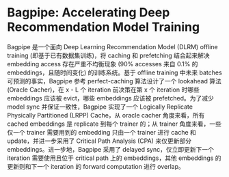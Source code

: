 # Bagpipe: Accelerating Deep Recommendation Model Training

Bagpipe 是一个面向 Deep Learning Recommendation Model (DLRM) offline training (即基于已有数据集训练)，将 caching 和 prefetching 结合起来解决 embedding access 存在严重不均衡现象 (90% accesses 来自 0.1% 的embeddings，且随时间变化) 的训练系统。基于 offline training 中未来 batches 可预测的事实，Bagpipe 参考 perfect-caching 算法设计了一个 lookahead 算法 (Oracle Cacher)，在 x - L 个 iteration 前决策在第 x 个 iteration 时哪些 embeddings 应该被 evict，哪些 embeddings 应该被 prefetched。为了减少 model sync 并保证一致性，Bagpipe 实现了一个 Logically Replicate Physically Partitioned (LRPP) Cache，从 oracle cacher 角度来看，所有 cached embeddings 是 replicate 到每个 trainer 的；从 trainer 角度来看，一些仅一个 trainer 需要用到的 embedding 只由一个 trainer 进行 cache 和 update，并进一步采用了 Critical Path Analysis (CPA) 来仅更新部分 embeddings。进一步地，Bagpipe 采用了 delayed sync，仅立即更新下一个 iteration 需要使用且位于 critical path 上的 embeddings，其他 embeddings 的更新则和下一个 iteration 的 forward computation 进行 overlap。
